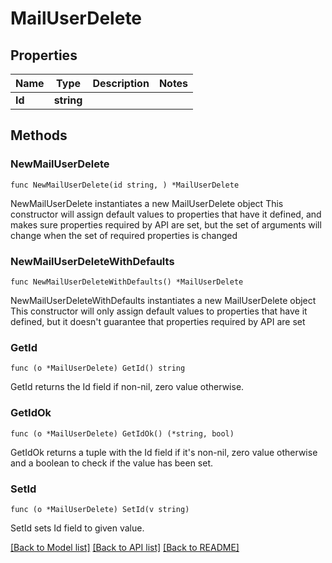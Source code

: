 # MailUserDelete

## Properties

Name | Type | Description | Notes
------------ | ------------- | ------------- | -------------
**Id** | **string** |  | 

## Methods

### NewMailUserDelete

`func NewMailUserDelete(id string, ) *MailUserDelete`

NewMailUserDelete instantiates a new MailUserDelete object
This constructor will assign default values to properties that have it defined,
and makes sure properties required by API are set, but the set of arguments
will change when the set of required properties is changed

### NewMailUserDeleteWithDefaults

`func NewMailUserDeleteWithDefaults() *MailUserDelete`

NewMailUserDeleteWithDefaults instantiates a new MailUserDelete object
This constructor will only assign default values to properties that have it defined,
but it doesn't guarantee that properties required by API are set

### GetId

`func (o *MailUserDelete) GetId() string`

GetId returns the Id field if non-nil, zero value otherwise.

### GetIdOk

`func (o *MailUserDelete) GetIdOk() (*string, bool)`

GetIdOk returns a tuple with the Id field if it's non-nil, zero value otherwise
and a boolean to check if the value has been set.

### SetId

`func (o *MailUserDelete) SetId(v string)`

SetId sets Id field to given value.



[[Back to Model list]](../README.md#documentation-for-models) [[Back to API list]](../README.md#documentation-for-api-endpoints) [[Back to README]](../README.md)


